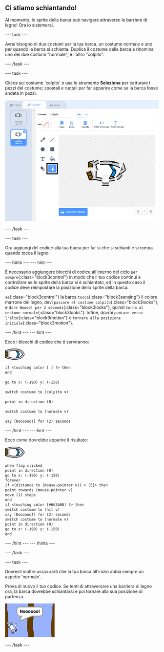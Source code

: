 ## Ci stiamo schiantando!

Al momento, lo sprite della barca può navigare attraverso le barriere di legno! Ora lo sistemerai.

--- task ---

Avrai bisogno di due costumi per la tua barca, un costume normale e uno per quando la barca si schianta. Duplica il costume della barca e rinomina uno dei due costumi "normale", e l'altro "colpito".

--- /task ---

--- task ---

Clicca sul costume 'colpito' e usa lo strumento **Seleziona** per catturare i pezzi del costume; spostali e ruotali per far apparire come se la barca fosse andata in pezzi.

![schermata](images/boat-hit-costume-annotated.png)

--- /task ---

--- task ---

Ora aggiungi del codice alla tua barca per far sì che si schianti e si rompa quando tocca il legno.

--- hints --- --- hint ---

È necessario aggiungere blocchi di codice all'interno del ciclo `per sempre`{:class="block3control"} in modo che il tuo codice continui a controllare se lo sprite della barca si è schiantato, ed in questo caso il codice deve reimpostare la posizione dello sprite della barca.

`se`{:class="block3control"} la barca `tocca`{:class="block3sensing"} il colore marrone del legno, devi `passare al costume colpito`{:class="block3looks"}, e `dire Noooo! per 2 secondi`{:class="block3looks"}, quindi `torna al costume normale`{:class="block3looks"}. Infine, dovrai `puntare verso l'alto`{:class="block3motion"} e `tornare alla posizione iniziale`{:class="block3motion"}.

--- /hint --- --- hint ---

Ecco i blocchi di codice che ti serviranno:

![sprite barca](images/boat_resize.png)

```blocks3
if <touching color [ ] ?> then
end

go to x: (-190) y: (-150)

switch costume to (colpito v)

point in direction (0)

switch costume to (normale v)

say [Noooooo!] for (2) seconds
```

--- /hint --- --- hint ---

Ecco come dovrebbe apparire il risultato:

![sprite barca](images/boat_resize.png)

```blocks3
when flag clicked
point in direction (0)
go to x: (-190) y: (-150)
forever
if <(distance to (mouse-pointer v)) > [5]> then
point towards (mouse-pointer v)
move (1) steps
end
if <touching color [#663b00] ?> then
switch costume to (hit v)
say [Noooooo!] for (2) seconds
switch costume to (normale v)
point in direction (0)
go to x: (-190) y: (-150)
end
```

--- /hint --- --- /hints ---

--- /task ---

--- task ---

Dovresti inoltre assicurarti che la tua barca all'inizio abbia sempre un aspetto 'normale'.

Prova di nuovo il tuo codice. Se tenti di attraversare una barriera di legno ora, la barca dovrebbe schiantarsi e poi tornare alla sua posizione di partenza.

![schermata](images/boat-crash.png)

--- /task ---